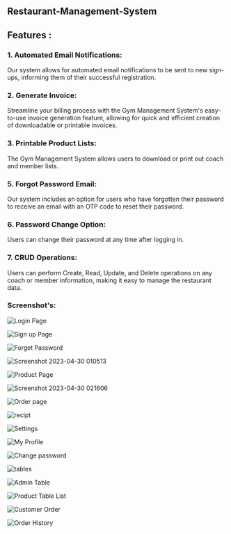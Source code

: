 ## Restaurant-Management-System
## Features :
### 1. Automated Email Notifications: 
Our system allows for automated email notifications to be sent to new sign-ups, informing them of their successful registration.


### 2. Generate Invoice: 
Streamline your billing process with the Gym Management System's easy-to-use invoice generation feature, allowing for quick and efficient creation of downloadable or printable invoices.

### 3. Printable Product Lists: 
The Gym Management System allows users to download or print out coach and member lists.


### 5. Forgot Password Email:
Our system includes an option for users who have forgotten their password to receive an email with an OTP code to reset their password.


### 6. Password Change Option: 
Users can change their password at any time after logging in.


### 7. CRUD Operations: 


Users can perform Create, Read, Update, and Delete operations on any coach or member information, making it easy to manage the restaurant data.


### Screenshot's:
![Login Page](https://user-images.githubusercontent.com/110332302/235323018-c6c5aed7-1cd7-41f9-ae40-9e2c92faa9e6.png)

![Sign up Page](https://user-images.githubusercontent.com/110332302/235323035-692b7a18-ec24-405f-8c6c-0ee956157789.png)

![Forget Password](https://user-images.githubusercontent.com/110332302/235323048-eb2fedb7-9ad4-4232-9a04-a076ecee1a1c.png)

![Screenshot 2023-04-30 010513](https://user-images.githubusercontent.com/110332302/235323057-4991eb05-dbf0-47a3-b87f-fbf28c71582a.png)

![Product Page](https://user-images.githubusercontent.com/110332302/235323065-bbb2bb17-e4e6-487b-8176-f037c6391106.png)

![Screenshot 2023-04-30 021606](https://user-images.githubusercontent.com/110332302/235323091-55b69c67-3222-41bb-81b6-b9d2379830d0.png)

![Order page](https://user-images.githubusercontent.com/110332302/235323108-b2a6b8cb-c7f3-4d18-927b-c6812f941fe8.png)

![recipt](https://user-images.githubusercontent.com/110332302/235323119-16e7f42c-73e4-4b80-b7fe-39936b951d02.png)

![Settings](https://user-images.githubusercontent.com/110332302/235323134-9abea4c8-d341-4d50-b14b-628a361ef4f8.png)


![My Profile](https://user-images.githubusercontent.com/110332302/235323141-3f05171a-f66d-46f9-921b-394f45b8dca8.png)

![Change password](https://user-images.githubusercontent.com/110332302/235323148-495068ab-45e7-41c2-aa6a-e2763806b4f8.png)

![tables](https://user-images.githubusercontent.com/110332302/235323165-3d1536af-50d5-4f94-900d-87cad9b8d1f6.png)


![Admin Table](https://user-images.githubusercontent.com/110332302/235323171-f7c6f1ac-666e-48c3-8f83-6c58dee59860.png)

![Product Table List](https://user-images.githubusercontent.com/110332302/235323179-b4c2bc2a-b0ac-4ef3-918b-6890d2206f19.png)

![Customer Order](https://user-images.githubusercontent.com/110332302/235323185-ca2338df-fd25-43f8-8b45-b16eccd8d172.png)

![Order History](https://user-images.githubusercontent.com/110332302/235323192-74180408-5c9d-4653-9674-279c33c61122.png)












